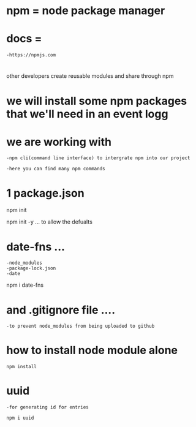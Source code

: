 # npm = node package manager 

# docs = 
    -https://npmjs.com

#    
other developers create reusable modules and share through npm 
# 


# we will install some npm packages that we'll need in an event logg

# we are working with 
    -npm cli(command line interface) to intergrate npm into our project

    -here you can find many npm commands 

# 1 package.json

npm init 

npm init -y      ... to allow the defualts 

# date-fns  ... 
    -node_modules
    -package-lock.json
    -date

npm i date-fns 


# and .gitignore file .... 
    -to prevent node_modules from being uploaded to github 
    


# how to install node module alone 
    npm install 



# uuid 

    -for generating id for entries 

    npm i uuid



